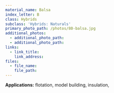 ```yaml
---
material_name: Balsa
index_letter: B
class: Hybrids
subclass: 'Hybrids: Naturals'
primary_photo_path: /photos/80-balsa.jpg
additional_photos:
  - additional_photo_path:
  - additional_photo_path:
links:
  - link_title:
    link_address:
files:
  - file_name:
    file_path:
---
```



**Applications:**&nbsp;flotation, model building, insulation,&nbsp;
